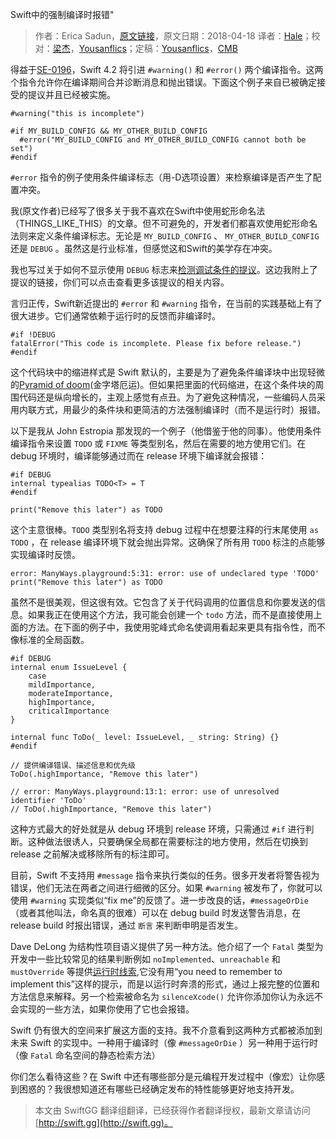 Swift中的强制编译时报错"

> 作者：Erica Sadun，[原文链接](https://ericasadun.com/2018/04/18/forcing-compiler-errors-in-swift/)，原文日期：2018-04-18
> 译者：[Hale](http://wuqiuhao.github.io)；校对：[梁杰](undefined)，[Yousanflics](http://blog.yousanflics.com.cn)；定稿：[Yousanflics](http://blog.yousanflics.com.cn)，[CMB](https://github.com/chenmingbiao)
  









得益于[SE-0196](https://github.com/apple/swift-evolution/blob/master/proposals/0196-diagnostic-directives.md)，Swift 4.2 将引进 `#warning()` 和 `#error()` 两个编译指令。这两个指令允许你在编译期间合并诊断消息和抛出错误。下面这个例子来自已被确定接受的提议并且已经被实施。



    
    #warning("this is incomplete")
    
    #if MY_BUILD_CONFIG && MY_OTHER_BUILD_CONFIG
      #error("MY_BUILD_CONFIG and MY_OTHER_BUILD_CONFIG cannot both be set")
    #endif

`#error` 指令的例子使用条件编译标志（用-D选项设置）来检察编译是否产生了配置冲突。

我(原文作者)已经写了很多关于我不喜欢在Swift中使用蛇形命名法（THINGS_LIKE_THIS）的文章。但不可避免的，开发者们都喜欢使用蛇形命名法则来定义条件编译标志。无论是 `MY_BUILD_CONFIG` 、 `MY_OTHER_BUILD_CONFIG` 还是 `DEBUG` 。虽然这是行业标准，但感觉这和Swift的美学存在冲突。

我也写过关于如何不显示使用 `DEBUG` 标志来[检测调试条件的提议](https://ericasadun.com/2018/04/15/writing-swift-adventures-in-compiler-mods/)。这边我附上了提议的链接，你们可以点击查看更多该提议的相关内容。

言归正传，Swift新近提出的 `#error` 和 `#warning` 指令，在当前的实践基础上有了很大进步。它们通常依赖于运行时的反馈而非编译时。

    
    #if !DEBUG
    fatalError("This code is incomplete. Please fix before release.")
    #endif

这个代码块中的缩进样式是 Swift 默认的，主要是为了避免条件编译块中出现轻微的[Pyramid of doom](https://en.wikipedia.org/wiki/Pyramid_of_doom_(programming))(金字塔厄运)。但如果把里面的代码缩进，在这个条件块的周围代码还是纵向增长的，主观上感觉有点丑。为了避免这种情况，一些编码人员采用内联方式，用最少的条件块和更简洁的方法强制编译时（而不是运行时）报错。

以下是我从 John Estropia 那发现的一个例子（他借鉴于他的同事）。他使用条件编译指令来设置 `TODO` 或 `FIXME` 等类型别名，然后在需要的地方使用它们。在 debug 环境时，编译能够通过而在 release 环境下编译就会报错：

    
    #if DEBUG 
    internal typealias TODO<T> = T
    #endif
    
    print("Remove this later") as TODO

这个主意很棒。`TODO` 类型别名将支持 debug 过程中在想要注释的行末尾使用 `as TODO` ，在 release 编译环境下就会抛出异常。这确保了所有用 `TODO` 标注的点能够实现编译时反馈。

    
    error: ManyWays.playground:5:31: error: use of undeclared type 'TODO'
    print("Remove this later") as TODO

虽然不是很美观，但这很有效。它包含了关于代码调用的位置信息和你要发送的信息。如果我正在使用这个方法，我可能会创建一个 `todo` 方法，而不是直接使用上面的方法。在下面的例子中，我使用驼峰式命名使调用看起来更具有指令性，而不像标准的全局函数。

    
    #if DEBUG
    internal enum IssueLevel {
        case
        mildImportance,
        moderateImportance,
        highImportance,
        criticalImportance
    }
    
    internal func ToDo(_ level: IssueLevel, _ string: String) {}
    #endif
    
    // 提供编译错误、描述信息和优先级
    ToDo(.highImportance, "Remove this later")
    
    // error: ManyWays.playground:13:1: error: use of unresolved identifier 'ToDo'
    // ToDo(.highImportance, "Remove this later")

这种方式最大的好处就是从 debug 环境到 release 环境，只需通过 `#if` 进行判断。这种做法很诱人，只要确保全局都在需要标注的地方使用，然后在切换到 release 之前解决或移除所有的标注即可。

目前，Swift 不支持用 `#message` 指令来执行类似的任务。很多开发者将警告视为错误，他们无法在两者之间进行细微的区分。如果 `#warning` 被发布了，你就可以使用 `#warning` 实现类似“fix me”的反馈了。进一步改良的话，`#messageOrDie` （或者其他叫法，命名真的很难）可以在 debug build 时发送警告消息，在 release build 时报出错误，通过 `断言` 来判断申明是否发生。

Dave DeLong 为结构性项目语义提供了另一种方法。他介绍了一个 `Fatal` 类型为开发中一些比较常见的结果判断例如 `noImplemented`、`unreachable` 和 `mustOverride` 等提供[运行时线索](https://forums.swift.org/t/introducing-namespacing-for-common-swift-error-scenarios/10773),它没有用“you need to remember to implement this”这样的提示，而是以运行时奔溃的形式，通过上报完整的位置和方法信息来解释。另一个检索被命名为 `silenceXcode()` 允许你添加你认为永远不会实现的一些方法，如果你使用了它也会报错。

Swift 仍有很大的空间来扩展这方面的支持。我不介意看到这两种方式都被添加到未来 Swift 的实现中。一种用于编译时（像 `#messageOrDie` ）另一种用于运行时（像 `Fatal` 命名空间的静态检索方法）

你们怎么看待这些？在 Swift 中还有哪些部分是元编程开发过程中（像宏）让你感到困惑的？我很想知道还有哪些已经确定发布的特性能够更好地支持开发。
> 本文由 SwiftGG 翻译组翻译，已经获得作者翻译授权，最新文章请访问 [http://swift.gg](http://swift.gg)。